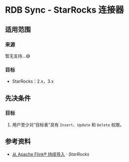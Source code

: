 # RDB Sync - StarRocks 连接器

## 适用范围
### 来源
暂无支持...😅

### 目标
- StarRocks：2.x，3.x

## 先决条件

### 目标
1. 用户至少对“目标表”具有 `Insert`、`Update` 和 `Delete` 权限。

## 参考资料
- [从 Apache Flink® 持续导入](https://docs.starrocks.io/zh/docs/loading/Flink-connector-starrocks/) · _StarRocks_
